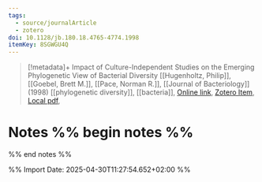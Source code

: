 ```yaml
---
tags:
  - source/journalArticle
  - zotero
doi: 10.1128/jb.180.18.4765-4774.1998
itemKey: 8SGWGU4Q
---
```

>[!metadata]+
> Impact of Culture-Independent Studies on the Emerging Phylogenetic View of Bacterial Diversity
> [[Hugenholtz, Philip]], [[Goebel, Brett M.]], [[Pace, Norman R.]], 
> [[Journal of Bacteriology]] (1998)
> [[phylogenetic diversity]], [[bacteria]], 
> [Online link](https://journals.asm.org/doi/10.1128/jb.180.18.4765-4774.1998), [Zotero Item](zotero://select/library/items/8SGWGU4Q), [Local pdf](file://C:/Users/aburg/Documents/references/zotero/storage/CKE34EGU/Hugenholtz1998_ImpactCultureIndependent.pdf), 

# Notes %% begin notes %%

%% end notes %%




%% Import Date: 2025-04-30T11:27:54.652+02:00 %%
